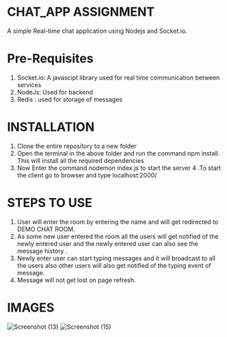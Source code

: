 # CHAT_APP ASSIGNMENT
A simple Real-time chat application using Nodejs and Socket.io.

# Pre-Requisites
1. Socket.io: A javascipt library used for real time communication between services
2. NodeJs: Used for backend
3. Redis : used for storage of messages

# INSTALLATION
1. Clone the entire repository to a new folder
2. Open the terminal in the above folder and run the command npm install. This will install all the required dependencies
3. Now Enter the command nodemon index.js to start the server
4 .To start the client go to browser and type localhost:2000/

# STEPS TO USE
1. User will enter the room by entering the name and will get redirected to DEMO CHAT ROOM.
2. As some new user entered the room all the users will get notified of the newly entered user and the newly entered user can also see the message history .
3. Newly enter user can start typing messages and it will broadcast to all the users also other users will also get notified of the typing event of message.
4. Message will  not get lost on page refresh.

# IMAGES
![Screenshot (13)](https://user-images.githubusercontent.com/75833071/163135771-09aa1a22-f025-4e1d-8eb6-d889fed4801c.png)
![Screenshot (15)](https://user-images.githubusercontent.com/75833071/163135787-5e1d2a5a-2ecc-424a-b951-1ddd6ee94c41.png)
